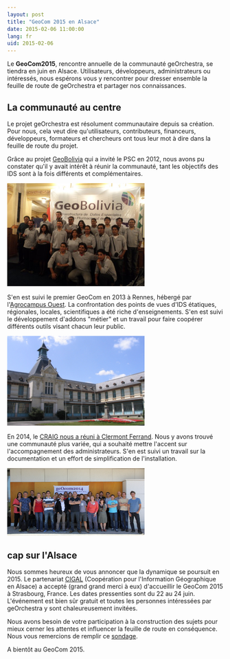 ```yaml
---
layout: post
title: "GeoCom 2015 en Alsace"
date: 2015-02-06 11:00:00
lang: fr
uid: 2015-02-06
---
```


Le **GeoCom2015**, rencontre annuelle de la communauté geOrchestra, se tiendra en juin en Alsace. Utilisateurs, développeurs, administrateurs ou intéressés, nous espérons vous y rencontrer pour dresser ensemble la feuille de route de geOrchestra et partager nos connaissances.

<!--more-->

## La communauté au centre

Le projet geOrchestra est résolument communautaire depuis sa création. Pour nous, cela veut dire qu'utilisateurs, contributeurs, financeurs, développeurs, formateurs et chercheurs ont tous leur mot à dire dans la feuille de route du projet.

Grâce au projet [GeoBolivia](http://geo.gob.bo/) qui a invité le PSC en 2012, nous avons pu constater qu'il y avait intérêt à réunir la communauté, tant les objectifs des IDS sont à la fois différents et complémentaires.

<img src="/public/posts/2015-02-06/equipogeobolivia-48779.jpg" width="320" alt="bolivia2012" />

S'en est suivi le premier GeoCom en 2013 à Rennes, hébergé par l'[Agrocampus Ouest](http://geowww.agrocampus-ouest.fr/). La confrontation des points de vues d'IDS étatiques, régionales, locales, scientifiques a été riche d'enseignements. S'en est suivi le développement d'addons "métier" et un travail pour faire coopérer différents outils visant chacun leur public.

<img src="/public/AGROCAMPUS.jpg" alt="" width="320" alt="agrocampus ouest 2013" />

En 2014, le [CRAIG nous a réuni à Clermont Ferrand](http://www.craig.fr/reunions/1229-georchestra-community-meeting). Nous y avons trouvé une communauté plus variée, qui a souhaité mettre l'accent sur l'accompagnement des administrateurs. S'en est suivi un travail sur la documentation et un effort de simplification de l'installation.

<img src="/public/posts/2015-02-06/geocom2014.png" width="320" alt="craig 2014" />


## cap sur l'Alsace

Nous sommes heureux de vous annoncer que la dynamique se poursuit en 2015. Le partenariat [CIGAL](http://www.cigalsace.org/) (Coopération pour l'Information Géographique en Alsace) a accepté (grand grand merci à eux) d'accueillir le GeoCom 2015 à Strasbourg, France. Les dates pressenties sont du 22 au 24 juin. L'événement est bien sûr gratuit et toutes les personnes intéressées par geOrchestra y sont chaleureusement invitées.

Nous avons besoin de votre participation à la construction des sujets pour mieux cerner les attentes et influencer la feuille de route en conséquence. Nous vous remercions de remplir ce [sondage](https://sdi.georchestra.org/limesurvey/index.php/446666/lang-fr).

A bientôt au GeoCom 2015.

